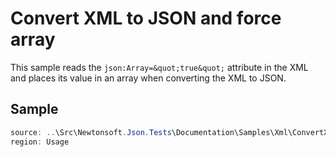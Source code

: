﻿# Convert XML to JSON and force array

This sample reads the `json:Array=&quot;true&quot;` attribute in the XML and places its value in an array when converting the XML to JSON.

## Sample

```csharp Usage
source: ..\Src\Newtonsoft.Json.Tests\Documentation\Samples\Xml\ConvertXmlToJsonForceArray.cs
region: Usage
```
